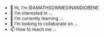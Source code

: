 - 👋 Hi, I’m @AMATHSOWMEDINANDIOBENE
- 👀 I’m interested in ...
- 🌱 I’m currently learning ...
- 💞️ I’m looking to collaborate on ...
- 📫 How to reach me ...

<!---
AMATHSOWMEDINANDIOBENE/AMATHSOWMEDINANDIOBENE is a ✨ special ✨ repository because its `README.md` (this file) appears on your GitHub profile.
You can click the Preview link to take a look at your changes.
--->
